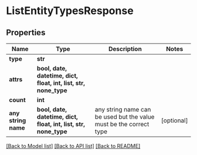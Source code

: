 # ListEntityTypesResponse


## Properties
Name | Type | Description | Notes
------------ | ------------- | ------------- | -------------
**type** | **str** |  | 
**attrs** | **bool, date, datetime, dict, float, int, list, str, none_type** |  | 
**count** | **int** |  | 
**any string name** | **bool, date, datetime, dict, float, int, list, str, none_type** | any string name can be used but the value must be the correct type | [optional]

[[Back to Model list]](../README.md#documentation-for-models) [[Back to API list]](../README.md#documentation-for-api-endpoints) [[Back to README]](../README.md)


